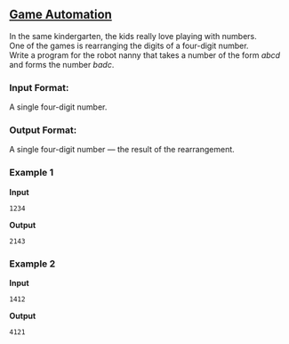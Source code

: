 ## [Game Automation](../../../solutions/2.1/21_k.py)

In the same kindergarten, the kids really love playing with numbers.  
One of the games is rearranging the digits of a four-digit number.  
Write a program for the robot nanny that takes a number of the form $abcd$ and forms the number $badc$.

### Input Format:

A single four-digit number.

### Output Format:

A single four-digit number — the result of the rearrangement.

### Example 1

**Input**  
```plaintext
1234
```

**Output**  
```plaintext
2143
```

### Example 2

**Input**  
```plaintext
1412
```

**Output**  
```plaintext
4121
```